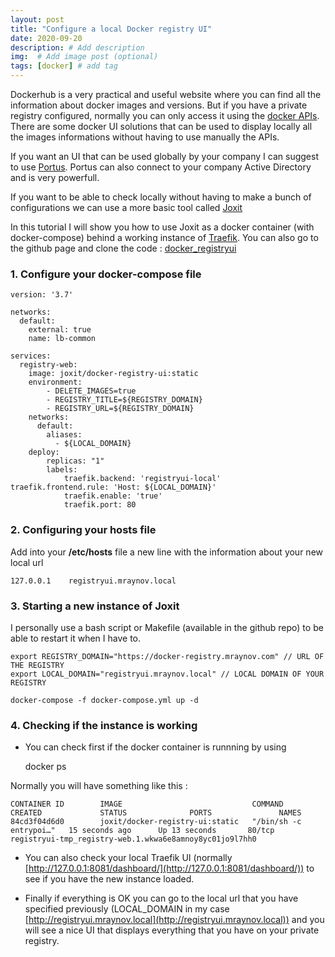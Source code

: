 ```yaml
---
layout: post
title: "Configure a local Docker registry UI"
date: 2020-09-20
description: # Add description
img:  # Add image post (optional)
tags: [docker] # add tag
---
```


Dockerhub is a very practical and useful website where you can find all the information about docker images and versions. But if you have a private registry configured, normally you can only access it using the [docker APIs](https://docs.docker.com/registry/spec/api/). There are some docker UI solutions that can be used to display locally all the images informations without having to use manually the APIs.

If you want an UI that can be used globally by your company I can suggest to use [Portus](http://port.us.org/). Portus can also connect to your company Active Directory and is very powerfull.

If you want to be able to check locally without having to make a bunch of configurations we can use a more basic tool called [Joxit](https://github.com/Joxit/docker-registry-ui)

In this tutorial I will show you how to use Joxit as a docker container (with docker-compose) behind a working instance of [Traefik](https://mraynov.blogspot.com/2020/09/traefik.html). You can also go to the github page and clone the code : [docker\_registryui](https://github.com/martinraynov/docker_registryui)

### 1. Configure your docker-compose file

    version: '3.7'
    
    networks:
      default:
        external: true
        name: lb-common
    
    services:
      registry-web:
        image: joxit/docker-registry-ui:static
        environment:
            - DELETE_IMAGES=true
            - REGISTRY_TITLE=${REGISTRY_DOMAIN}
            - REGISTRY_URL=${REGISTRY_DOMAIN}
        networks:
          default: 
            aliases: 
              - ${LOCAL_DOMAIN}
        deploy:
            replicas: "1"
            labels:
                traefik.backend: 'registryui-local'            traefik.frontend.rule: 'Host: ${LOCAL_DOMAIN}'
                traefik.enable: 'true'
                traefik.port: 80

### 2. Configuring your hosts file

Add into your **/etc/hosts** file a new line with the information about your new local url

  

    127.0.0.1    registryui.mraynov.local

### 3. Starting a new instance of Joxit

I personally use a bash script or Makefile (available in the github repo) to be able to restart it when I have to. 

  

    export REGISTRY_DOMAIN="https://docker-registry.mraynov.com" // URL OF THE REGISTRY
    export LOCAL_DOMAIN="registryui.mraynov.local" // LOCAL DOMAIN OF YOUR REGISTRY
    
    docker-compose -f docker-compose.yml up -d 
    

### 4. Checking if the instance is working

* You can check first if the docker container is runnning by using 

    docker ps

Normally you will have something like this : 

    CONTAINER ID        IMAGE                             COMMAND                  CREATED             STATUS              PORTS               NAMES
    84cd3f04d6d0        joxit/docker-registry-ui:static   "/bin/sh -c entrypoi…"   15 seconds ago      Up 13 seconds       80/tcp              registryui-tmp_registry-web.1.wkwa6e8amnoy8yc01jo9l7hh0
    

* You can also check your local Traefik UI (normally [http://127.0.0.1:8081/dashboard/](http://127.0.0.1:8081/dashboard/)) to see if you have the new instance loaded.

* Finally if everything is OK you can go to the local url that you have specified previously (LOCAL\_DOMAIN in my case [http://registryui.mraynov.local](http://registryui.mraynov.local)) and you will see a nice UI that displays everything that you have on your private registry.